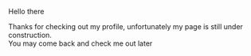 Hello there

Thanks for checking out my profile, unfortunately my page is still under construction. \
You may come back and check me out later

<!---
Victorlauni/Victorlauni is a ✨ special ✨ repository because its `README.md` (this file) appears on your GitHub profile.
You can click the Preview link to take a look at your changes.
--->
